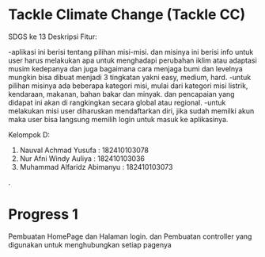 # Tackle Climate Change (Tackle CC)

SDGS ke 13
Deskripsi Fitur:

-aplikasi ini berisi tentang pilihan misi-misi. dan misinya ini berisi info untuk 
user harus melakukan apa untuk menghadapi perubahan iklim atau adaptasi musim 
kedepanya dan juga bagaimana cara menjaga bumi dan levelnya mungkin bisa dibuat 
menjadi 3 tingkatan yakni easy, medium, hard.
-untuk pilihan misinya ada beberapa kategori misi, mulai dari kategori misi listrik, 
kendaraan, makanan, bahan bakar dan minyak. dan pencapaian yang didapat ini akan di rangkingkan
secara global atau regional. 
-untuk melakukan misi user diharuskan mendaftarkan diri, jika sudah memilki akun 
maka user bisa langsung memilih login untuk masuk ke aplikasinya.

Kelompok D:
1. Nauval Achmad Yusufa : 182410103078
2. Nur Afni Windy Auliya : 182410103036
3. Muhammad Alfaridz Abimanyu : 182410103073

.
# Progress 1
Pembuatan HomePage dan Halaman login. 
dan Pembuatan controller yang digunakan untuk menghubungkan setiap pagenya
